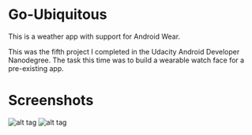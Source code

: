 # Go-Ubiquitous

This is a weather app with support for Android Wear.

This was the fifth project I completed in the Udacity Android Developer Nanodegree. The task this time was to build 
a wearable watch face for a pre-existing app.

# Screenshots
![alt tag](https://cloud.githubusercontent.com/assets/16758926/17032591/660759dc-4f7a-11e6-8965-533227e29402.png)
![alt tag](https://cloud.githubusercontent.com/assets/16758926/17032592/66e81328-4f7a-11e6-93b9-433d0a1e1c0e.png)
